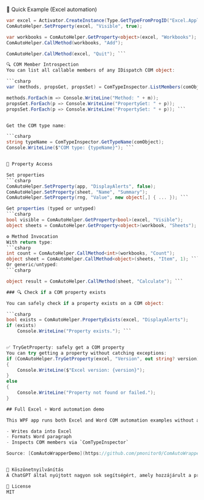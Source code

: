 🚀 Quick Example (Excel automation)

```csharp
var excel = Activator.CreateInstance(Type.GetTypeFromProgID("Excel.Application")!);
ComAutoHelper.SetProperty(excel, "Visible", true);

var workbooks = ComAutoHelper.GetProperty<object>(excel, "Workbooks");
ComAutoHelper.CallMethod(workbooks, "Add");

ComAutoHelper.CallMethod(excel, "Quit"); ```

🔍 COM Member Introspection
You can list all callable members of any IDispatch COM object:

```csharp
var (methods, propsGet, propsSet) = ComTypeInspector.ListMembers(comObject);

methods.ForEach(m => Console.WriteLine("Method: " + m));
propsGet.ForEach(p => Console.WriteLine("PropertyGet: " + p));
propsSet.ForEach(p => Console.WriteLine("PropertySet: " + p)); ```


Get the COM type name:

```csharp
string typeName = ComTypeInspector.GetTypeName(comObject);
Console.WriteLine($"COM type: {typeName}"); ```


🧰 Property Access

Set properties
```csharp
ComAutoHelper.SetProperty(app, "DisplayAlerts", false);
ComAutoHelper.SetProperty(sheet, "Name", "Summary");
ComAutoHelper.SetProperty(rng, "Value", new object[,] { ... }); ```

Get properties (typed or untyped)
```csharp
bool visible = ComAutoHelper.GetProperty<bool>(excel, "Visible");
object sheets = ComAutoHelper.GetProperty<object>(workbook, "Sheets"); ```

⚙️ Method Invocation
With return type:
```csharp
int count = ComAutoHelper.CallMethod<int>(workbooks, "Count");
object sheet = ComAutoHelper.CallMethod<object>(sheets, "Item", 1); ```
Or generic/untyped:
```csharp

object result = ComAutoHelper.CallMethod(sheet, "Calculate"); ```

### 🔍 Check if a COM property exists

You can safely check if a property exists on a COM object:

```csharp
bool exists = ComAutoHelper.PropertyExists(excel, "DisplayAlerts");
if (exists)
    Console.WriteLine("Property exists."); ```


✅ TryGetProperty: safely get a COM property
You can try getting a property without catching exceptions:
if (ComAutoHelper.TryGetProperty(excel, "Version", out string? version))
{
    Console.WriteLine($"Excel version: {version}");
}
else
{
    Console.WriteLine("Property not found or failed.");
}

## Full Excel + Word automation demo

This WPF app runs both Excel and Word COM automation examples without any Interop DLLs:

- Writes data into Excel
- Formats Word paragraph
- Inspects COM members via `ComTypeInspector`

Source: [ComAutoWrapperDemo](https://github.com/pmonitor0/ComAutoWrapperDemo)


🙏 Köszönetnyilvánítás
A ChatGPT által nyújtott nagyon sok segítségért, amely hozzájárult a projekt egyes részeinek megvalósításához.

📄 License
MIT

